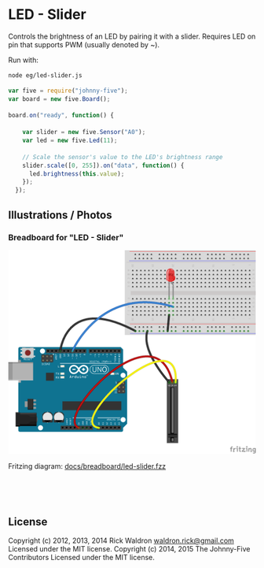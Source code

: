 <!--remove-start-->

# LED - Slider


Controls the brightness of an LED by pairing it with a slider. Requires LED on pin that supports PWM (usually denoted by ~).




Run with:
```bash
node eg/led-slider.js
```

<!--remove-end-->

```javascript
var five = require("johnny-five");
var board = new five.Board();

board.on("ready", function() {

    var slider = new five.Sensor("A0");
    var led = new five.Led(11);

    // Scale the sensor's value to the LED's brightness range
    slider.scale([0, 255]).on("data", function() {
      led.brightness(this.value);
    });
  });
```


## Illustrations / Photos


### Breadboard for "LED - Slider"



![docs/breadboard/led-slider.png](breadboard/led-slider.png)<br>

Fritzing diagram: [docs/breadboard/led-slider.fzz](breadboard/led-slider.fzz)

&nbsp;





&nbsp;

<!--remove-start-->

## License
Copyright (c) 2012, 2013, 2014 Rick Waldron <waldron.rick@gmail.com>
Licensed under the MIT license.
Copyright (c) 2014, 2015 The Johnny-Five Contributors
Licensed under the MIT license.

<!--remove-end-->
